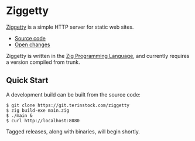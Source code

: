 # Ziggetty

[Ziggetty](http://ziggetty.terin.ee) is a simple HTTP server for static web sites.

* [Source code](https://git.terinstock.com/plugins/gitiles/ziggetty/)
* [Open changes](https://git.terinstock.com/q/status:open+project:ziggetty)

Ziggetty is written in the [Zig Programming Language](https://ziglang.org/), and currently
requires a version compiled from trunk.

## Quick Start

A development build can be built from the source code:

```console
$ git clone https://git.terinstock.com/ziggetty
$ zig build-exe main.zig
$ ./main &
$ curl http://localhost:8080
```

Tagged releases, along with binaries, will begin shortly.
